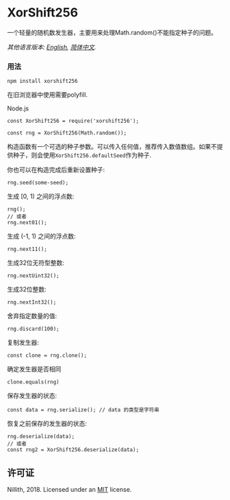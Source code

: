 # XorShift256
一个轻量的随机数发生器，主要用来处理Math.random()不能指定种子的问题。

*其他语言版本: [English](README.md), [简体中文](README.zh-cn.md).*

### 用法

    npm install xorshift256

在旧浏览器中使用需要polyfill.

Node.js

    const XorShift256 = require('xorshift256');

    const rng = XorShift256(Math.random());

构造函数有一个可选的种子参数。可以传入任何值，推荐传入数值数组。如果不提供种子，则会使用`XorShift256.defaultSeed`作为种子.

你也可以在构造完成后重新设置种子:

    rng.seed(some-seed);

生成 [0, 1) 之间的浮点数:

    rng();
    // 或者
    rng.next01();

生成 (-1, 1) 之间的浮点数:

    rng.next11();

生成32位无符型整数:

    rng.nextUint32();

生成32位整数:

    rng.nextInt32();

舍弃指定数量的值:

    rng.discard(100);

复制发生器:

    const clone = rng.clone();

确定发生器是否相同

    clone.equals(rng)

保存发生器的状态:

    const data = rng.serialize(); // data 的类型是字符串

恢复之前保存的发生器的状态:

    rng.deserialize(data);
    // 或者
    const rng2 = XorShift256.deserialize(data);


## 许可证

Nillith, 2018. Licensed under an [MIT](LICENSE.txt) license.
